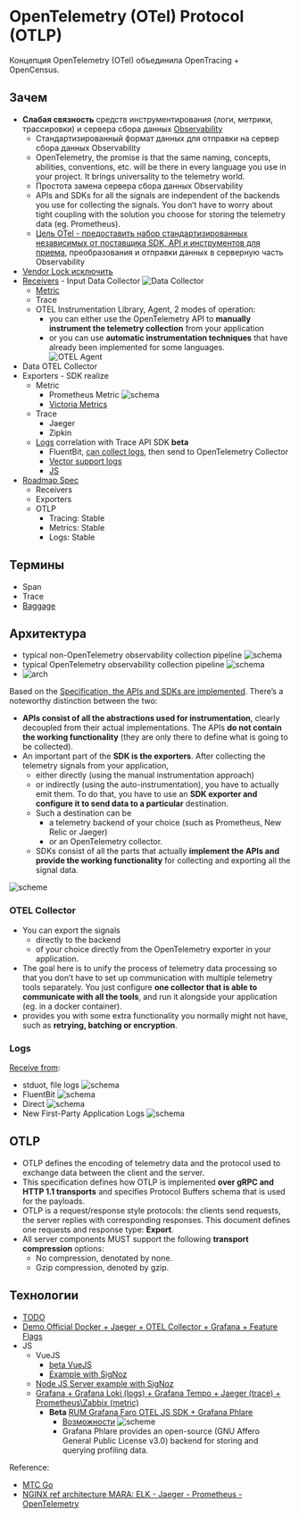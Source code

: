 # OpenTelemetry (OTel) Protocol (OTLP)

Концепция OpenTelemetry (OTel) объединила OpenTracing + OpenCensus.

## Зачем

- __Слабая связность__ средств инструментирования (логи, метрики, трассировки) и сервера сбора данных [Observability](../../arch/ability/observability.md)
	- Стандартизированный формат данных для отправки на сервер сбора данных Observability
	- OpenTelemetry, the promise is that the same naming, concepts, abilities, conventions, etc. will be there in every language you use in your project. It brings universality to the telemetry world.
	- Простота замена сервера сбора данных Observability
	- APIs and SDKs for all the signals are independent of the backends you use for collecting the signals. You don’t have to worry about tight coupling with the solution you choose for storing the telemetry data (eg. Prometheus). 
	- [Цель OTel - предоставить набор стандартизированных независимых от поставщика SDK, API и инструментов для приема](https://opentelemetry.io/docs/concepts/what-is-opentelemetry/), преобразования и отправки данных в серверную часть Observability
- [Vendor Lock исключить](https://habr.com/ru/company/ru_mts/blog/537892/)
- [Receivers](https://github.com/open-telemetry/opentelemetry-collector-contrib/tree/main/receiver) - Input Data Collector ![Data Collector](https://habrastorage.org/r/w1560/webt/te/5k/cn/te5kcnz9h8pkdd0nr_2papfrr98.png)
	- [Metric](https://opentelemetry.io/docs/reference/specification/metrics/)
	- Trace	
	- OTEL Instrumentation Library, Agent, 2 modes of operation: 
		- you can either use the OpenTelemetry API to __manually instrument the telemetry collection__ from your application 
		- or you can use __automatic instrumentation techniques__ that have already been implemented for some languages.	
		![OTEL Agent](https://habrastorage.org/r/w1560/webt/tu/my/yk/tumyykh5oqpg_-gralg_9h8cy-m.png)
- Data OTEL Collector
- Exporters - SDK realize  
	- Metric
		- Prometheus Metric ![schema](https://habrastorage.org/r/w1560/webt/2l/8k/l1/2l8kl1ck385o93-rqiehzewqudw.png)
		- [Victoria Metrics](../monitoring/victoriametrics.md)
	- Trace
		- Jaeger
		- Zipkin
	- [Logs](https://opentelemetry.io/docs/reference/specification/logs/) correlation with Trace API SDK __beta__
		- FluentBit, [can collect logs](https://github.com/open-telemetry/opentelemetry-collector-contrib/tree/master/receiver/fluentforwardreceiver), then send to OpenTelemetry Collector
		- [Vector support logs](https://vector.dev/docs/reference/configuration/sources/opentelemetry/)
		- [JS](https://opentelemetry.io/docs/instrumentation/js/)
- [Roadmap Spec](https://github.com/open-telemetry/opentelemetry-specification/blob/main/spec-compliance-matrix.md)
	- Receivers
	- Exporters	
	- OTLP
		- Tracing: Stable
		- Metrics: Stable
		- Logs: Stable

## Термины

- Span
- Trace
- [Baggage](https://opentelemetry.io/docs/concepts/signals/baggage/)

## Архитектура

- typical non-OpenTelemetry observability collection pipeline
![schema](https://opentelemetry.io/docs/reference/specification/logs/img/separate-collection.png)
- typical OpenTelemetry observability collection pipeline
![schema](https://opentelemetry.io/docs/reference/specification/logs/img/unified-collection.png)
- ![arch](https://opentelemetry.io/img/otel_diagram.png)


Based on the [Specification, the APIs and SDKs are implemented](https://scalac.io/blog/opentelemetry-from-a-birds-eye-view-a-few-noteworthy-parts-of-the-project/). There’s a noteworthy distinction between the two:
- __APIs consist of all the abstractions used for instrumentation__, clearly decoupled from their actual implementations. The APIs __do not contain the working functionality__ (they are only there to define what is going to be collected).
- An important part of the __SDK is the exporters__. After collecting the telemetry signals from your application, 
	- either directly (using the manual instrumentation approach)
	- or indirectly (using the auto-instrumentation), you have to actually emit them. 
	To do that, you have to use an __SDK exporter and configure it to send data to a particular__ destination.
	- Such a destination can be 
		- a telemetry backend of your choice (such as Prometheus, New Relic or Jaeger)
		- or an OpenTelemetry collector.
	- SDKs consist of all the parts that actually __implement the APIs and provide the working functionality__ for collecting and exporting all the signal data.

![scheme](https://opentelemetry.io/img/library-design.png)

### OTEL Collector

- You can export the signals
	- directly to the backend
	- of your choice directly from the OpenTelemetry exporter in your application.
- The goal here is to unify the process of telemetry data processing so that you don’t have to set up communication with multiple telemetry tools separately. You just configure __one collector that is able to communicate with all the tools__, and run it alongside your application (eg. in a docker container).
- provides you with some extra functionality you normally might not have, such as __retrying, batching or encryption__.

### Logs

[Receive from](https://opentelemetry.io/docs/reference/specification/logs/): 

- stduot, file logs 
![schema](https://opentelemetry.io/docs/reference/specification/logs/img/app-to-file-logs-otelcol.png)
- FluentBit
![schema](https://opentelemetry.io/docs/reference/specification/logs/img/app-to-file-logs-fb.png)
- Direct
![schema](https://opentelemetry.io/docs/reference/specification/logs/img/app-to-otelcol.png)
- New First-Party Application Logs
![schema](https://opentelemetry.io/docs/reference/specification/logs/img/application-api-sdk.png)

## OTLP 

- OTLP defines the encoding of telemetry data and the protocol used to exchange data between the client and the server.
- This specification defines how OTLP is implemented __over gRPC and HTTP 1.1 transports__ and specifies Protocol Buffers schema that is used for the payloads.
- OTLP is a request/response style protocols: the clients send requests, the server replies with corresponding responses. This document defines one requests and response type: __Export__.
- All server components MUST support the following __transport compression__ options:
	- No compression, denotated by none.
	- Gzip compression, denoted by gzip.

## Технологии

- [TODO](https://opentelemetry.io/docs/reference/specification/overview/)
- [Demo Official Docker + Jaeger + OTEL Collector + Grafana + Feature Flags](https://github.com/open-telemetry/opentelemetry-demo/blob/main/docs/docker_deployment.md)
- JS
	- VueJS
		- [beta VueJS](https://www.npmjs.com/package/@opentelemetry/api-logs)
		- [Example with SigNoz](https://devpress.csdn.net/cicd/62ec8a1a89d9027116a1130d.html#devmenu5)
	- [Node JS Server example with SigNoz](https://devpress.csdn.net/cicd/62ec8a1a89d9027116a1130d.html#devmenu5)
	- [Grafana + Grafana Loki (logs) + Grafana Tempo + Jaeger (trace) + Prometheus\Zabbix (metric)](https://github.com/mnadeem/nodejs-opentelemetry-tempo)
		- __Beta__ [RUM Grafana Faro OTEL JS SDK + Grafana Phlare](https://www.infoq.com/news/2022/12/grafana-faro-phlare/)
			- [Возможности](https://grafana.com/docs/grafana-cloud/faro-web-sdk/?pg=blog&plcmt=body-txt)
		![scheme](https://grafana.com/static/assets/img/blog/grafana-cloud-faro-diagram.png)
			- Grafana Phlare provides an open-source (GNU Affero General Public License v3.0) backend for storing and querying profiling data.				

Reference:

- [МТС Go](https://habr.com/ru/company/ru_mts/blog/537892/)
- [NGINX ref architecture MARA: ELK - Jaeger - Prometheus - OpenTelemetry](https://www.nginx.com/blog/integrating-opentelemetry-modern-apps-reference-architecture-progress-report?mkt_tok=NjUzLVNNQy03ODMAAAGDoZc8tBnTTPpd0LyW8jL4ptLEDNmRtqT86ruxAIy0w26Q36wbMRlF5KC3BMfg2BcRVqWCoPUW3J4gMfJLANmKejRzOQC80kmD2-ueYoqT-DoXcB1iUA)
